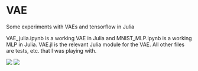 # VAE
Some experiments with VAEs and tensorflow in Julia

VAE_julia.ipynb is a working VAE in Julia and MNIST_MLP.ipynb is a working MLP in Julia. VAE.jl is the relevant Julia module for the VAE. All other files are tests, etc. that I was playing with.

[![](https://img.shields.io/badge/docs-stable-blue.svg)](https://briandepasquale.github.io/VAE.jl/stable)
[![](https://img.shields.io/badge/docs-dev-blue.svg)](https://briandepasquale.github.io/VAE.jl/dev)
